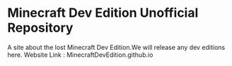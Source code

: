 # Minecraft Dev Edition Unofficial Repository
A site about the lost Minecraft Dev Edition.We will release any dev editions here.
Website Link : MinecraftDevEdition.github.io

